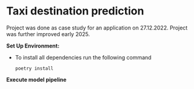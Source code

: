 # Taxi destination prediction

Project was done as case study for an application on 27.12.2022. Project was further improved early 2025. 



**Set Up Environment:**

   - To install all dependencies run the following command
      ```
      poetry install 

**Execute model pipeline**
